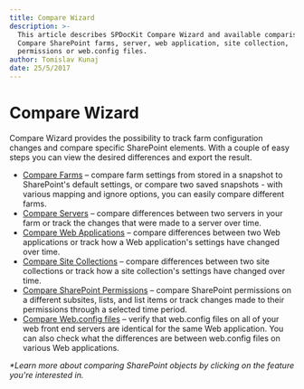 ```yaml
---
title: Compare Wizard
description: >-
  This article describes SPDocKit Compare Wizard and available comparison types.
  Compare SharePoint farms, server, web application, site collection,
  permissions or web.config files.
author: Tomislav Kunaj
date: 25/5/2017
---
```


# Compare Wizard

Compare Wizard provides the possibility to track farm configuration changes and compare specific SharePoint elements. With a couple of easy steps you can view the desired differences and export the result.

* [Compare Farms](../how-to/compare-wizard/compare-sharepoint-farms.md/) – compare farm settings from stored in a snapshot to SharePoint's default settings, or compare two saved snapshots - with various mapping and ignore options, you can easily compare different farms.
* [Compare Servers](../how-to/compare-wizard/compare-servers.md) – compare differences between two servers in your farm or track the changes that were made to a server over time.
* [Compare Web Applications](../how-to/compare-wizard/compare-web-applications.md/) – compare differences between two Web applications or track how a Web application's settings have changed over time.
* [Compare Site Collections](../how-to/compare-wizard/compare-site-collections.md/) – compare differences between two site collections or track how a site collection's settings have changed over time.
* [Compare SharePoint Permissions](../how-to/compare-wizard/compare-sharepoint-permissions.md/) – compare SharePoint permissions on a different subsites, lists, and list items or track changes made to their permissions through a selected time period.
* [Compare Web.config files](../how-to/compare-wizard/compare-web-config-files.md/) – verify that web.config files on all of your web front end servers are identical for the same Web application. You can also check what the differences are between web.config files on various Web applications.

_\*Learn more about comparing SharePoint objects by clicking on the feature you're interested in._

